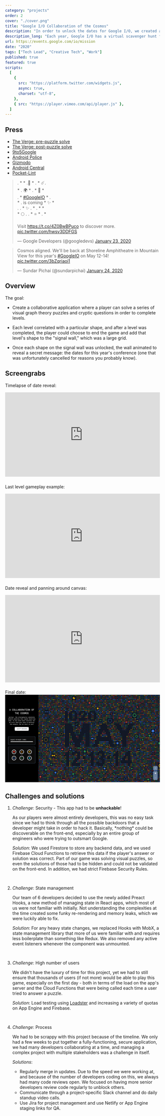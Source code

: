 ```yaml
---
category: "projects"
order: 2
cover: "./cover.png"
title: "Google I/O Collaboration of the Cosmos"
description: "In order to unlock the dates for Google I/O, we created a cryptic, collaborative puzzle."
description_long: "Each year, Google I/O has a virtual scavenger hunt for developers as a teaser to get folks excited about their event.  In early 2020, we created a collaborative puzzle that required a mass number of users to unlock the dates for this year's conference. I was the technical lead and a senior developer on this project.<br><br>Technologies used include Preact, PixiJS, Firestore, Cloud Functions, and App Engine."
url: https://events.google.com/io/mission
date: "2020"
tags: ["Tech Lead", "Creative Tech", "Work"]
published: true
featured: true
scripts:
  [
    {
      src: "https://platform.twitter.com/widgets.js",
      async: true,
      charset: "utf-8",
    },
    { src: "https://player.vimeo.com/api/player.js" },
  ]
---
```


## Press

- [The Verge: pre-puzzle solve](https://www.theverge.com/2020/1/23/21078702/google-io-2020-developer-event-teaser-mission-game-puzzle-date)
- [The Verge: post-puzzle solve](https://www.theverge.com/2020/1/23/21079392/google-io-2020-date-announcement)
- [9to5Google](https://9to5google.com/2020/01/23/google-io-2020-puzzle/)
- [Android Police](https://www.androidpolice.com/2020/01/23/google-i-o-2020-teaser-is-a-collaborative-puzzle-well-have-to-solve-together/)
- [Gizmodo](https://www.gizmodo.com.au/2020/01/google-io-2020-date-location/)
- [Android Central](https://www.androidcentral.com/solve-puzzle-reveal-details-google-io-2020)
- [Pocket-Lint](https://www.pocket-lint.com/apps/news/google/150857-google-i-o-2020-is-coming-crack-the-puzzle-teasing-the-conference-dates)

<section class="flex-row">
<blockquote class="twitter-tweet"><p lang="en" dir="ltr">. * * .🌙 * . * ☄️.<br> * . 🌍 * . * 💫 * <br> . * <a href="https://twitter.com/hashtag/GoogleIO?src=hash&amp;ref_src=twsrc%5Etfw">#GoogleIO</a> * . <br> * . is coming * ✨ * <br> . . * ✨ . * . * *<br> * 🌕 . . * ⭐️ * . *<br><br>Visit <a href="https://t.co/4Z0BwBPuco">https://t.co/4Z0BwBPuco</a> to discover more. <a href="https://t.co/hwsv3DDFGS">pic.twitter.com/hwsv3DDFGS</a></p>&mdash; Google Developers (@googledevs) <a href="https://twitter.com/googledevs/status/1220360633293533185?ref_src=twsrc%5Etfw">January 23, 2020</a></blockquote>

<blockquote class="twitter-tweet"><p lang="en" dir="ltr">Cosmos aligned. We&#39;ll be back at Shoreline Amphitheatre in Mountain View for this year&#39;s <a href="https://twitter.com/hashtag/GoogleIO?src=hash&amp;ref_src=twsrc%5Etfw">#GoogleIO</a> on May 12-14! <a href="https://t.co/3bZqriaoi1">pic.twitter.com/3bZqriaoi1</a></p>&mdash; Sundar Pichai (@sundarpichai) <a href="https://twitter.com/sundarpichai/status/1220497572898340864?ref_src=twsrc%5Etfw">January 24, 2020</a></blockquote>
</section>

## Overview

The goal:

- Create a collaborative application where a player can solve a series of visual graph theory puzzles and cryptic questions in order to complete levels.

- Each level correlated with a particular shape, and after a level was completed, the player could choose to end the game and add that level's shape to the "signal wall," which was a large grid.

- Once each shape on the signal wall was unlocked, the wall animated to reveal a secret message: the dates for this year's conference (one that was unfortunately cancelled for reasons you probably know).

## Screengrabs

Timelapse of date reveal:

<div style="padding:54.38% 0 0 0;position:relative;margin-bottom:24px;"><iframe src="https://player.vimeo.com/video/472362339?autoplay=1&loop=1&title=0&byline=0&portrait=0&muted=1" style="position:absolute;top:0;left:0;width:100%;height:100%;" frameborder="0" allow="autoplay; fullscreen" allowfullscreen title="Timelapse of date reveal"></iframe></div>

Last level gameplay example:

<div style="padding:54.38% 0 0 0;position:relative;margin-bottom:24px;"><iframe src="https://player.vimeo.com/video/472362285?autoplay=1&loop=1&title=0&byline=0&portrait=0&muted=1" style="position:absolute;top:0;left:0;width:100%;height:100%;" frameborder="0" allow="autoplay; fullscreen" allowfullscreen title="Last level gameplay example"></iframe></div>

Date reveal and panning around canvas:

<div style="padding:56.25% 0 0 0;position:relative;margin-bottom:24px;"><iframe src="https://player.vimeo.com/video/472362262?autoplay=1&loop=1&color=ffffff&title=0&byline=0&portrait=0&muted=1" style="position:absolute;top:0;left:0;width:100%;height:100%;" frameborder="0" allow="autoplay; fullscreen" allowfullscreen title="Date reveal and panning around canvas"></iframe></div>

Final date:
![Date reveal for Google I/O](./reveal.png)

## Challenges and solutions

1. <p><em>Challenge</em>: Security - This app had to be <b>unhackable</b>!</p>
   <p>As our players were almost entirely developers, this was no easy task since we had to think through all the possible backdoors that a developer might take in order to hack it.  Basically, *nothing* could be discoverable on the front-end, especially by an entire group of engineers who were trying to outsmart Google.</p>
   <p><em>Solution</em>: We used Firestore to store any backend data, and we used Firebase Cloud Functions to retrieve this data if the player's answer or solution was correct. Part of our game was solving visual puzzles, so even the solutions of those had to be hidden and could not be validated on the front-end.  In addition, we had strict Firebase Security Rules.</p><br>

2. <p><em>Challenge</em>: State management</p>
   <p>Our team of 6 developers decided to use the newly added Preact Hooks, a new method of managing state in React apps, which most of us were not familiar with initially. Not understanding the complexities at the time created some funky re-rendering and memory leaks, which we were luckily able to fix.</p>
   <p><em>Solution</em>: For any heavy state changes, we replaced Hooks with MobX, a state management library that more of us were familiar with and requires less boilerplate than something like Redux. We also removed any active event listeners whenever the component was unmounted.</p><br>

3. <p><em>Challenge</em>: High number of users</p>
   <p>We didn't have the luxury of time for this project, yet we had to still ensure that thousands of users (if not more) would be able to play this game, especially on the first day - both in terms of the load on the app's server and the Cloud Functions that were being called each time a user tried to answer a puzzle.</p>
   <p><em>Solution</em>: Load testing using <a href="https://loadster.app">Loadster</a> and increasing a variety of quotas on App Engine and Firebase.</p><br>

4. <p><em>Challenge</em>: Process</p>
   <p>We had to be scrappy with this project because of the timeline. We only had a few weeks to put together a fully-functioning, secure application, we had many developers collaborating at a time, and managing a complex project with multiple stakeholders was a challenge in itself. </p>
   <p><em>Solutions</em>: 
    <ul>
        <li>Regularly merge in updates. Due to the speed we were working at, and because of the number of developers coding on this, we always had many code reviews open. We focused on having more senior developers review code regularly to unblock others.</li>
        <li>Communicate through a project-specific Slack channel and do daily standup video calls. </li>
        <li>Use Jira for project management and use Netlify or App Engine staging links for QA.</li>
    </ul>
   </p>
